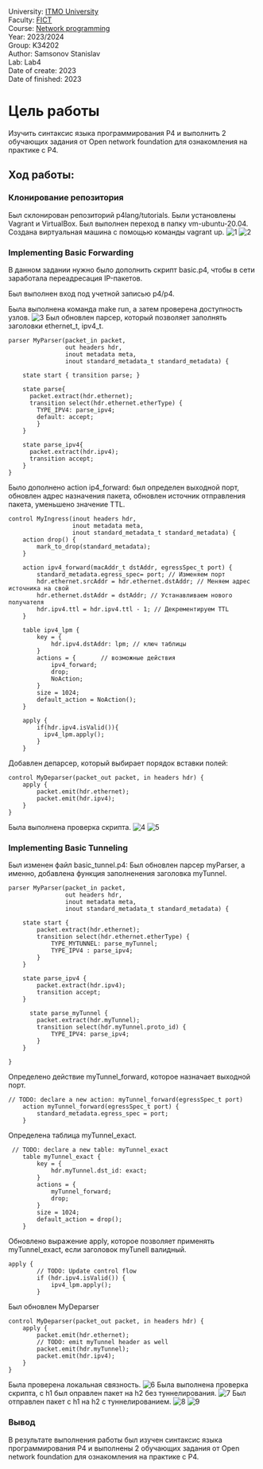 University: [ITMO University](https://itmo.ru/ru/) <br/>
Faculty: [FICT](https://fict.itmo.ru) <br/>
Course: [Network programming](https://github.com/itmo-ict-faculty/network-programming) <br/>
Year: 2023/2024 <br/>
Group: K34202 <br/>
Author: Samsonov Stanislav <br/>
Lab: Lab4 <br/>
Date of create: 2023 <br/>
Date of finished: 2023 <br/>


# Цель работы
Изучить синтаксис языка программирования P4 и выполнить 2 обучающих задания от Open network foundation для ознакомления на практике с P4.
## Ход работы:
### Клонирование репозитория
Был склонирован репозиторий p4lang/tutorials. Были установлены Vagrant и VirtualBox. 
Был выполнен переход в папку vm-ubuntu-20.04. Создана виртуальная машина с помощью команды vagrant up.
![1](https://github.com/Slabhide/2023_2024-network_programming-k34202-samsonov_stanislav/blob/main/lab4/pictures/1.png)
![2](https://github.com/Slabhide/2023_2024-network_programming-k34202-samsonov_stanislav/blob/main/lab4/pictures/2.png)
### Implementing Basic Forwarding
В данном задании нужно было дополнить скрипт basic.p4, чтобы в сети заработала переадресация IP-пакетов.

Был выполнен вход под учетной записью p4/p4.

Была выполнена команда make run, а затем проверена доступность узлов.
![3](https://github.com/Slabhide/2023_2024-network_programming-k34202-samsonov_stanislav/blob/main/lab4/pictures/3.png)
Был обновлен парсер, который позволяет заполнять заголовки ethernet_t, ipv4_t.

```
parser MyParser(packet_in packet,
                out headers hdr,
                inout metadata meta,
                inout standard_metadata_t standard_metadata) {

    state start { transition parse; }

    state parse{
      packet.extract(hdr.ethernet);
      transition select(hdr.ethernet.etherType) {
        TYPE_IPV4: parse_ipv4;
        default: accept;
        }
    }
      
    state parse_ipv4{
      packet.extract(hdr.ipv4);
      transition accept;
    }
}
```

Было дополнено action ip4_forward: был определен выходной порт, обновлен адрес назначения пакета, обновлен источник отправления пакета, уменьшено значение TTL.
```
control MyIngress(inout headers hdr,
                  inout metadata meta,
                  inout standard_metadata_t standard_metadata) {
    action drop() {
        mark_to_drop(standard_metadata);
    }

    action ipv4_forward(macAddr_t dstAddr, egressSpec_t port) {
        standard_metadata.egress_spec= port; // Изменяем порт
        hdr.ethernet.srcAddr = hdr.ethernet.dstAddr; // Меняем адрес источника на свой
        hdr.ethernet.dstAddr = dstAddr; // Устанавливаем нового получателя
        hdr.ipv4.ttl = hdr.ipv4.ttl - 1; // Декрементируем TTL
    }

    table ipv4_lpm {
        key = {
            hdr.ipv4.dstAddr: lpm; // ключ таблицы
        }
        actions = {       // возможные действия
            ipv4_forward; 
            drop;
            NoAction;
        }
        size = 1024;
        default_action = NoAction();
    }

    apply {
        if(hdr.ipv4.isValid()){
          ipv4_lpm.apply();
        }
    }
```
Добавлен депарсер, который выбирает порядок вставки полей:

```
control MyDeparser(packet_out packet, in headers hdr) {
    apply {
        packet.emit(hdr.ethernet);
        packet.emit(hdr.ipv4);
    }
}
```
Была выполнена проверка скрипта.
![4](https://github.com/Slabhide/2023_2024-network_programming-k34202-samsonov_stanislav/blob/main/lab4/pictures/4.png)
![5](https://github.com/Slabhide/2023_2024-network_programming-k34202-samsonov_stanislav/blob/main/lab4/pictures/5.png)
### Implementing Basic Tunneling
Был изменен файл basic_tunnel.p4: 
Был обновлен парсер myParser, а именно, добавлена функция заполненения заголовка myTunnel.
```
parser MyParser(packet_in packet,
                out headers hdr,
                inout metadata meta,
                inout standard_metadata_t standard_metadata) {

    state start {
        packet.extract(hdr.ethernet);
        transition select(hdr.ethernet.etherType) {
			TYPE_MYTUNNEL: parse_myTunnel;
            TYPE_IPV4 : parse_ipv4;
        }
    }

    state parse_ipv4 {
        packet.extract(hdr.ipv4);
        transition accept;
    }

	  state parse_myTunnel {
        packet.extract(hdr.myTunnel);
        transition select(hdr.myTunnel.proto_id) {
            TYPE_IPV4: parse_ipv4;
        }
    }
	
}
```

Определено действие myTunnel_forward, которое назначает выходной порт.
```
// TODO: declare a new action: myTunnel_forward(egressSpec_t port)
	action myTunnel_forward(egressSpec_t port) {
        standard_metadata.egress_spec = port;
    }
```
Определена таблица myTunnel_exact.
```
 // TODO: declare a new table: myTunnel_exact
	table myTunnel_exact {
        key = {
            hdr.myTunnel.dst_id: exact;
        }
        actions = {
            myTunnel_forward;
            drop;
        }
        size = 1024;
        default_action = drop();
    }
```
Обновлено выражение apply, которое позволяет применять myTunnel_exact, если заголовок myTunell валидный.
```
apply {
        // TODO: Update control flow
        if (hdr.ipv4.isValid()) {
            ipv4_lpm.apply();
        }
```
Был обновлен MyDeparser
```
control MyDeparser(packet_out packet, in headers hdr) {
    apply {
        packet.emit(hdr.ethernet);
        // TODO: emit myTunnel header as well
		packet.emit(hdr.myTunnel);
        packet.emit(hdr.ipv4);
    }
}
```
Была проверена локальная связность.
![6](https://github.com/Slabhide/2023_2024-network_programming-k34202-samsonov_stanislav/blob/main/lab4/pictures/6.png)
Была выполнена проверка скрипта, с h1 был оправлен пакет на h2 без туннелирования.
![7](https://github.com/Slabhide/2023_2024-network_programming-k34202-samsonov_stanislav/blob/main/lab4/pictures/7.png)
Был отправлен пакет с h1 на h2 с туннелированием.
![8](https://github.com/Slabhide/2023_2024-network_programming-k34202-samsonov_stanislav/blob/main/lab4/pictures/8.png)
![9](https://github.com/Slabhide/2023_2024-network_programming-k34202-samsonov_stanislav/blob/main/lab4/pictures/9.png)
### Вывод

В результате выполнения работы был изучен синтаксис языка программирования P4 и выполнены 2 обучающих задания от Open network foundation для ознакомления на практике с P4.
